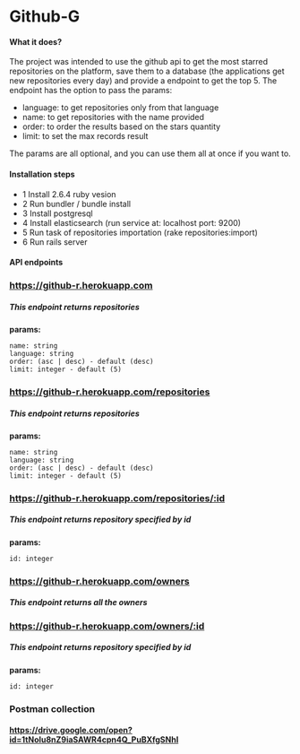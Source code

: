 # Github-G
#### What it does?
The project was intended to use the github api to get the most starred repositories on the platform, save them to a database (the applications get new repositories every day) and provide a endpoint to get the top 5. The endpoint has the option to pass the params:
- language: to get repositories only from that language
- name: to get repositories with the name provided
- order: to order the results based on the stars quantity
- limit: to set the max records result

The params are all optional, and you can use them all at once if you want to.

#### Installation steps

- 1 Install 2.6.4 ruby vesion
- 2 Run bundler / bundle install
- 3 Install postgresql
- 4 Install elasticsearch (run service at: localhost port: 9200)
- 5 Run task of repositories importation (rake repositories:import)
- 6 Run rails server


#### API endpoints

### https://github-r.herokuapp.com

##### This endpoint returns repositories

**params:**

    name: string
    language: string
    order: (asc | desc) - default (desc)
    limit: integer - default (5)

### https://github-r.herokuapp.com/repositories

##### This endpoint returns repositories

**params:**

    name: string
    language: string
    order: (asc | desc) - default (desc)
    limit: integer - default (5)

### https://github-r.herokuapp.com/repositories/:id

##### This endpoint returns repository specified by id

**params:**

    id: integer

### https://github-r.herokuapp.com/owners

##### This endpoint returns all the owners

### https://github-r.herokuapp.com/owners/:id

##### This endpoint returns repository specified by id

**params:**

    id: integer

### Postman collection

#### https://drive.google.com/open?id=1tNoIu8nZ9iaSAWR4cpn4Q_PuBXfgSNhI
